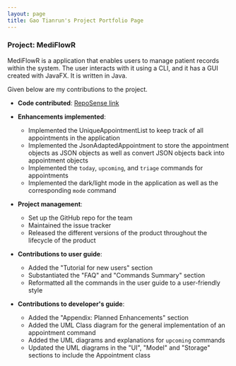 ```yaml
---
layout: page
title: Gao Tianrun's Project Portfolio Page
---
```


### Project: MediFlowR

MediFlowR is a application that enables users to manage patient records within the system.
The user interacts with it using a CLI, and it has a GUI created with JavaFX. It is written in Java.

Given below are my contributions to the project.

* **Code contributed**: [RepoSense link](https://nus-cs2103-ay2324s1.github.io/tp-dashboard/?search=trgao&breakdown=true)

* **Enhancements implemented**:
  * Implemented the UniqueAppointmentList to keep track of all appointments in the application
  * Implemented the JsonAdaptedAppointment to store the appointment objects as JSON objects as well as convert JSON objects back into appointment objects
  * Implemented the `today`, `upcoming`, and `triage` commands for appointments
  * Implemented the dark/light mode in the application as well as the corresponding `mode` command

* **Project management**:
  * Set up the GitHub repo for the team
  * Maintained the issue tracker
  * Released the different versions of the product throughout the lifecycle of the product

* **Contributions to user guide**:
  * Added the "Tutorial for new users" section
  * Substantiated the "FAQ" and "Commands Summary" section
  * Reformatted all the commands in the user guide to a user-friendly style

* **Contributions to developer's guide**:
  * Added the "Appendix: Planned Enhancements" section
  * Added the UML Class diagram for the general implementation of an appointment command
  * Added the UML diagrams and explanations for `upcoming` commands
  * Updated the UML diagrams in the "UI", "Model" and "Storage" sections to include the Appointment class
